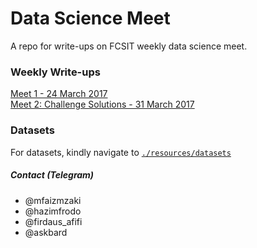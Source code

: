 # Data Science Meet
A repo for write-ups on FCSIT weekly data science meet.


### Weekly Write-ups

[Meet 1 - 24 March 2017](writeups/meet_1.html)  
[Meet 2: Challenge Solutions - 31 March 2017](writeups/meet_2_challengeSolutions.html)

### Datasets

For datasets, kindly navigate to [`./resources/datasets`](https://github.com/mfaizmzaki/mfaizmzaki.github.io/tree/master/resources/datasets)

##### Contact (Telegram)
- @mfaizmzaki
- @hazimfrodo
- @firdaus_afifi
- @askbard
